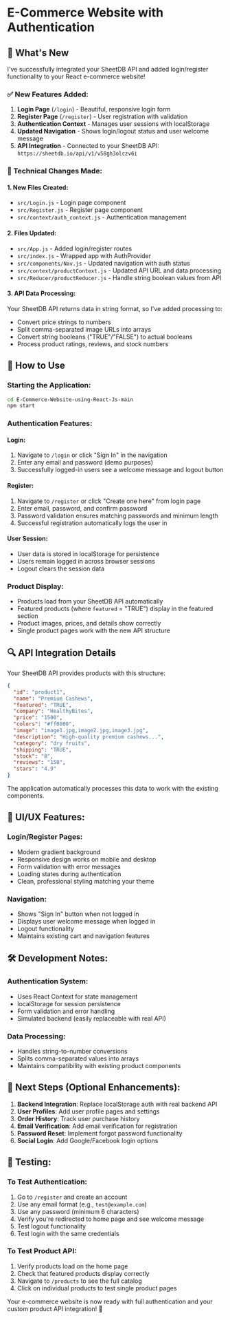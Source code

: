 # E-Commerce Website with Authentication

## 🎉 What's New

I've successfully integrated your SheetDB API and added login/register functionality to your React e-commerce website!

### ✅ New Features Added:

1. **Login Page** (`/login`) - Beautiful, responsive login form
2. **Register Page** (`/register`) - User registration with validation
3. **Authentication Context** - Manages user sessions with localStorage
4. **Updated Navigation** - Shows login/logout status and user welcome message
5. **API Integration** - Connected to your SheetDB API: `https://sheetdb.io/api/v1/v58gh3olczv6i`

### 🔧 Technical Changes Made:

#### 1. New Files Created:
- `src/Login.js` - Login page component
- `src/Register.js` - Register page component  
- `src/context/auth_context.js` - Authentication management

#### 2. Files Updated:
- `src/App.js` - Added login/register routes
- `src/index.js` - Wrapped app with AuthProvider
- `src/components/Nav.js` - Updated navigation with auth status
- `src/context/productContext.js` - Updated API URL and data processing
- `src/Reducer/productReducer.js` - Handle string boolean values from API

#### 3. API Data Processing:
Your SheetDB API returns data in string format, so I've added processing to:
- Convert price strings to numbers
- Split comma-separated image URLs into arrays
- Convert string booleans ("TRUE"/"FALSE") to actual booleans
- Process product ratings, reviews, and stock numbers

## 🚀 How to Use

### Starting the Application:
```bash
cd E-Commerce-Website-using-React-Js-main
npm start
```

### Authentication Features:

#### Login:
1. Navigate to `/login` or click "Sign In" in the navigation
2. Enter any email and password (demo purposes)
3. Successfully logged-in users see a welcome message and logout button

#### Register:
1. Navigate to `/register` or click "Create one here" from login page
2. Enter email, password, and confirm password
3. Password validation ensures matching passwords and minimum length
4. Successful registration automatically logs the user in

#### User Session:
- User data is stored in localStorage for persistence
- Users remain logged in across browser sessions
- Logout clears the session data

### Product Display:
- Products load from your SheetDB API automatically
- Featured products (where `featured` = "TRUE") display in the featured section
- Product images, prices, and details show correctly
- Single product pages work with the new API structure

## 🔍 API Integration Details

Your SheetDB API provides products with this structure:
```json
{
  "id": "product1",
  "name": "Premium Cashews", 
  "featured": "TRUE",
  "company": "HealthyBites",
  "price": "1500",
  "colors": "#ff0000",
  "image": "image1.jpg,image2.jpg,image3.jpg",
  "description": "High-quality premium cashews...",
  "category": "dry fruits",
  "shipping": "TRUE",
  "stock": "8",
  "reviews": "150", 
  "stars": "4.9"
}
```

The application automatically processes this data to work with the existing components.

## 🎨 UI/UX Features:

### Login/Register Pages:
- Modern gradient background
- Responsive design works on mobile and desktop
- Form validation with error messages
- Loading states during authentication
- Clean, professional styling matching your theme

### Navigation:
- Shows "Sign In" button when not logged in
- Displays user welcome message when logged in
- Logout functionality
- Maintains existing cart and navigation features

## 🛠 Development Notes:

### Authentication System:
- Uses React Context for state management
- localStorage for session persistence
- Form validation and error handling
- Simulated backend (easily replaceable with real API)

### Data Processing:
- Handles string-to-number conversions
- Splits comma-separated values into arrays
- Maintains compatibility with existing product components

## 🚀 Next Steps (Optional Enhancements):

1. **Backend Integration**: Replace localStorage auth with real backend API
2. **User Profiles**: Add user profile pages and settings
3. **Order History**: Track user purchase history
4. **Email Verification**: Add email verification for registration
5. **Password Reset**: Implement forgot password functionality
6. **Social Login**: Add Google/Facebook login options

## 📝 Testing:

### To Test Authentication:
1. Go to `/register` and create an account
2. Use any email format (e.g., `test@example.com`)
3. Use any password (minimum 6 characters)
4. Verify you're redirected to home page and see welcome message
5. Test logout functionality
6. Test login with the same credentials

### To Test Product API:
1. Verify products load on the home page
2. Check that featured products display correctly
3. Navigate to `/products` to see the full catalog
4. Click on individual products to test single product pages

Your e-commerce website is now ready with full authentication and your custom product API integration! 🎉
